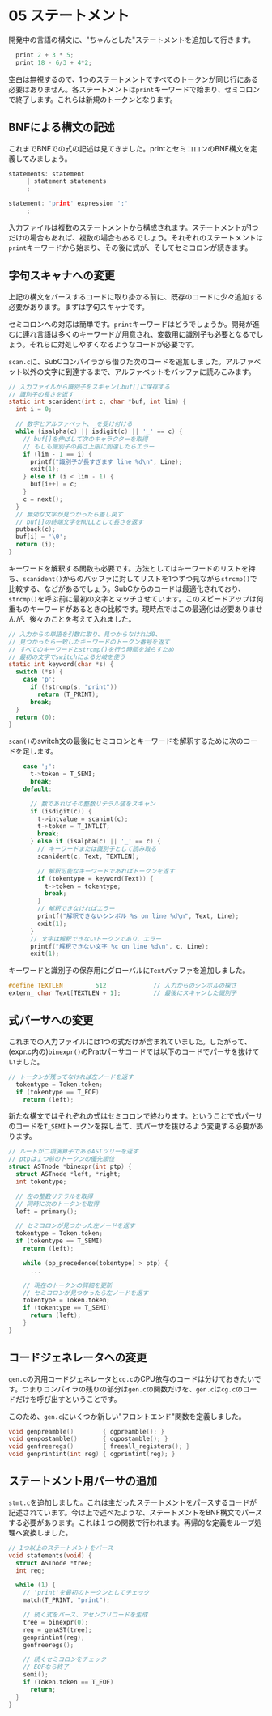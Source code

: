 # 05 ステートメント

開発中の言語の構文に、"ちゃんとした"ステートメントを追加して行きます。

```c
  print 2 + 3 * 5;
  print 18 - 6/3 + 4*2;
```

空白は無視するので、1つのステートメントですべてのトークンが同じ行にある必要はありません。各ステートメントは`print`キーワードで始まり、セミコロンで終了します。これらは新規のトークンとなります。

## BNFによる構文の記述

これまでBNFでの式の記述は見てきました。printとセミコロンのBNF構文を定義してみましょう。

```c
statements: statement
     | statement statements
     ;

statement: 'print' expression ';'
     ;
```

入力ファイルは複数のステートメントから構成されます。ステートメントが1つだけの場合もあれば、複数の場合もあるでしょう。それぞれのステートメントは`print`キーワードから始まり、その後に式が、そしてセミコロンが続きます。

## 字句スキャナへの変更

上記の構文をパースするコードに取り掛かる前に、既存のコードに少々追加する必要があります。まずは字句スキャナです。

セミコロンへの対応は簡単です。`print`キーワードはどうでしょうか。開発が進むに連れ言語は多くのキーワードが用意され、変数用に識別子も必要となるでしょう。それらに対処しやすくなるようなコードが必要です。

`scan.c`に、SubCコンパイラから借りた次のコードを追加しました。アルファベット以外の文字に到達するまで、アルファベットをバッファに読みこみます。

```c
// 入力ファイルから識別子をスキャンしbuf[]に保存する
// 識別子の長さを返す
static int scanident(int c, char *buf, int lim) {
  int i = 0;

  // 数字とアルファベット、_を受け付ける
  while (isalpha(c) || isdigit(c) || '_' == c) {
    // buf[]を伸ばして次のキャラクターを取得
    // もしも識別子の長さ上限に到達したらエラー
    if (lim - 1 == i) {
      printf("識別子が長すぎます line %d\n", Line);
      exit(1);
    } else if (i < lim - 1) {
      buf[i++] = c;
    }
    c = next();
  }
  // 無効な文字が見つかったら差し戻す
  // buf[]の終端文字をNULLとして長さを返す
  putback(c);
  buf[i] = '\0';
  return (i);
}
```

キーワードを解釈する関数も必要です。方法としてはキーワードのリストを持ち、`scanident()`からのバッファに対してリストを1つずつ見ながら`strcmp()`で比較する、などがあるでしょう。SubCからのコードは最適化されており、`strcmp()`を呼ぶ前に最初の文字とマッチさせています。このスピードアップは何重ものキーワードがあるときの比較です。現時点ではこの最適化は必要ありませんが、後々のことを考えて入れました。

```c
// 入力からの単語を引数に取り、見つからなければ0、
// 見つかったら一致したキーワードのトークン番号を返す
// すべてのキーワードとstrcmp()を行う時間を減らすため
// 最初の文字でswitchによる分岐を使う
static int keyword(char *s) {
  switch (*s) {
    case 'p':
      if (!strcmp(s, "print"))
        return (T_PRINT);
      break;
  }
  return (0);
}
```

`scan()`のswitch文の最後にセミコロンとキーワードを解釈するために次のコードを足します。

```c
    case ';':
      t->token = T_SEMI;
      break;
    default:

      // 数であればその整数リテラル値をスキャン
      if (isdigit(c)) {
        t->intvalue = scanint(c);
        t->token = T_INTLIT;
        break;
      } else if (isalpha(c) || '_' == c) {
        // キーワードまたは識別子として読み取る
        scanident(c, Text, TEXTLEN);

        // 解釈可能なキーワードであればトークンを返す
        if (tokentype = keyword(Text)) {
          t->token = tokentype;
          break;
        }
        // 解釈できなければエラー
        printf("解釈できないシンボル %s on line %d\n", Text, Line);
        exit(1);
      }
      // 文字は解釈できないトークンであり、エラー
      printf("解釈できない文字 %c on line %d\n", c, Line);
      exit(1);
```

キーワードと識別子の保存用にグローバルに`Text`バッファを追加しました。

```c
#define TEXTLEN         512             // 入力からのシンボルの探さ
extern_ char Text[TEXTLEN + 1];         // 最後にスキャンした識別子
```

## 式パーサへの変更

これまでの入力ファイルには1つの式だけが含まれていました。したがって、(expr.c内の)`binexpr()`のPrattパーサコードでは以下のコードでパーサを抜けていました。

```c
// トークンが残ってなければ左ノードを返す
  tokentype = Token.token;
  if (tokentype == T_EOF)
    return (left);
```

新たな構文ではそれぞれの式はセミコロンで終わります。ということで式パーサのコードを`T_SEMI`トークンを探し当て、式パーサを抜けるよう変更する必要があります。

```c
// ルートが二項演算子であるASTツリーを返す
// ptpは１つ前のトークンの優先順位
struct ASTnode *binexpr(int ptp) {
  struct ASTnode *left, *right;
  int tokentype;

  // 左の整数リテラルを取得
  // 同時に次のトークンを取得
  left = primary();

  // セミコロンが見つかった左ノードを返す
  tokentype = Token.token;
  if (tokentype == T_SEMI)
    return (left);

    while (op_precedence(tokentype) > ptp) {
      ...

    // 現在のトークンの詳細を更新
    // セミコロンが見つかったら左ノードを返す
    tokentype = Token.token;
    if (tokentype == T_SEMI)
      return (left);
    }
}
```

## コードジェネレータへの変更

`gen.c`の汎用コードジェネレータと`cg.c`のCPU依存のコードは分けておきたいです。つまりコンパイラの残りの部分は`gen.c`の関数だけを、`gen.c`は`cg.c`のコードだけを呼び出すということです。

このため、`gen.c`にいくつか新しい"フロントエンド"関数を定義しました。

```c
void genpreamble()        { cgpreamble(); }
void genpostamble()       { cgpostamble(); }
void genfreeregs()        { freeall_registers(); }
void genprintint(int reg) { cgprintint(reg); }
```

## ステートメント用パーサの追加

`stmt.c`を追加しました。これは主だったステートメントをパースするコードが記述されています。今は上で述べたような、ステートメントをBNF構文でパースする必要があります。これは１つの関数で行われます。再帰的な定義をループ処理へ変換しました。

```c
// 1つ以上のステートメントをパース
void statements(void) {
  struct ASTnode *tree;
  int reg;

  while (1) {
    // 'print'を最初のトークンとしてチェック
    match(T_PRINT, "print");

    // 続く式をパース、アセンブリコードを生成
    tree = binexpr(0);
    reg = genAST(tree);
    genprintint(reg);
    genfreeregs();

    // 続くセミコロンをチェック
    // EOFなら終了
    semi();
    if (Token.token == T_EOF)
      return;
  }
}
```
